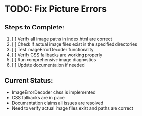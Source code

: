 # TODO: Fix Picture Errors

## Steps to Complete:

1. [ ] Verify all image paths in index.html are correct
2. [ ] Check if actual image files exist in the specified directories
3. [ ] Test ImageErrorDecoder functionality
4. [ ] Verify CSS fallbacks are working properly
5. [ ] Run comprehensive image diagnostics
6. [ ] Update documentation if needed

## Current Status:
- ImageErrorDecoder class is implemented
- CSS fallbacks are in place
- Documentation claims all issues are resolved
- Need to verify actual image files exist and paths are correct

